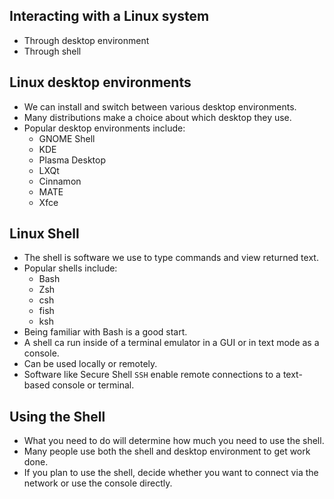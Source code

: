 ## Interacting with a Linux system

- Through desktop environment
- Through shell

## Linux desktop environments
- We can install and switch between various desktop environments.
- Many distributions make a choice about which desktop they use.
- Popular desktop environments include:
  - GNOME Shell
  - KDE
  - Plasma Desktop
  - LXQt
  - Cinnamon
  - MATE
  - Xfce
 
## Linux Shell
- The shell is software we use to type commands and view returned text.
- Popular shells include:
  - Bash
  - Zsh
  - csh
  - fish
  - ksh
- Being familiar with Bash is a good start.
- A shell ca run inside of a terminal emulator in a GUI or in text mode as a console.
- Can be used locally or remotely.
- Software like Secure Shell `SSH` enable remote connections to a text-based console or terminal.

## Using the Shell
- What you need to do will determine how much you need to use the shell.
- Many people use both the shell and desktop environment to get work done.
- If you plan to use the shell, decide whether you want to connect via the network or use the console directly.
